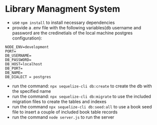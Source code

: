 # Library Managment System

- use `npm install` to install necessary dependencies
- provide a .env file with the following variables(db username and password are the credinetials of the local machine postgres configuration):
```
NODE_ENV=development
PORT=
DB_USERNAME=
DB_PASSWORD=
DB_HOST=localhost
DB_PORT=
DB_NAME=
DB_DIALECT = postgres
```
- run the command: `npx sequelize-cli db:create` to create the db with the specified name
- run the command: `npx sequelize-cli db:migrate` to use the included migration files to create the tables and indexes
- run the command `npx sequelize-cli db:seed:all` to use a book seed file to insert a couple of included book table records
- run the command `node server.js` to run the server
